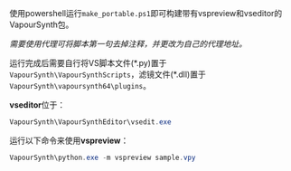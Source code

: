 使用powershell运行`make_portable.ps1`即可构建带有vspreview和vseditor的VapourSynth包。

*需要使用代理可将脚本第一句去掉注释，并更改为自己的代理地址。*

运行完成后需要自行将VS脚本文件(\*.py)置于`VapourSynth\VapourSynthScripts`，滤镜文件(\*.dll)置于`VapourSynth\vapoursynth64\plugins`。

**vseditor**位于：
```powershell
VapourSynth\VapourSynthEditor\vsedit.exe
```


运行以下命令来使用**vspreview**：
```powershell
VapourSynth\python.exe -m vspreview sample.vpy
```
